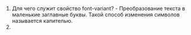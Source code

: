 1. Для чего служит свойство font-variant? - Преобразование текста в маленькие заглавные буквы. Такой способ изменения символов называется капителью.
2.
